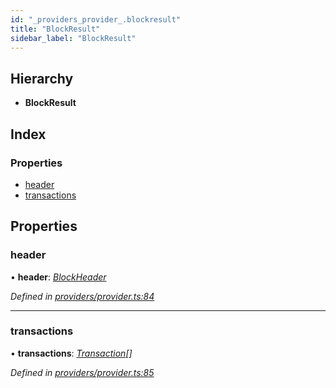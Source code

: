 ```yaml
---
id: "_providers_provider_.blockresult"
title: "BlockResult"
sidebar_label: "BlockResult"
---
```


## Hierarchy

* **BlockResult**

## Index

### Properties

* [header](_providers_provider_.blockresult.md#header)
* [transactions](_providers_provider_.blockresult.md#transactions)

## Properties

###  header

• **header**: *[BlockHeader](_providers_provider_.blockheader.md)*

*Defined in [providers/provider.ts:84](https://github.com/nearprotocol/nearlib/blob/f222a4e/src.ts/providers/provider.ts#L84)*

___

###  transactions

• **transactions**: *[Transaction](_providers_provider_.transaction.md)[]*

*Defined in [providers/provider.ts:85](https://github.com/nearprotocol/nearlib/blob/f222a4e/src.ts/providers/provider.ts#L85)*
